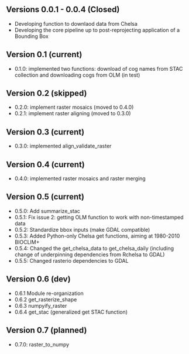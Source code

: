 ## Versions 0.0.1 - 0.0.4 (Closed)
- Developing function to downlaod data from Chelsa
- Developing the core pipeline up to post-reprojecting application of a Bounding Box

## Version 0.1 (current)
- 0.1.0: implemented two functions: download of cog names from STAC collection and downloading cogs from OLM (in test)

## Version 0.2 (skipped)
- 0.2.0: implement raster mosaics (moved to 0.4.0)
- 0.2.1: implement raster aligning (moved to 0.3.0)

## Version 0.3 (current)
- 0.3.0: implemented align_validate_raster

## Version 0.4 (current)
- 0.4.0: implemented raster mosaics and raster merging

## Version 0.5 (current)
- 0.5.0: Add summarize_stac
- 0.5.1: Fix issue 2: getting OLM function to work with non-timestamped data
- 0.5.2: Standardize bbox inputs (make GDAL compatible)
- 0.5.3: Added Python-only Chelsa get functions, aiming at 1980-2010 BIOCLIM+
- 0.5.4: Changed the get_chelsa_data to get_chelsa_daily (including change of underpinning dependencies from Rchelsa to GDAL)
- 0.5.5: Changed rasterio dependencies to GDAL

## Version 0.6 (dev)
- 0.6.1 Module re-organization
- 0.6.2 get_rasterize_shape
- 0.6.3 numpyify_raster
- 0.6.4 get_stac (generalized get STAC function)


## Version 0.7 (planned)
- 0.7.0: raster_to_numpy

